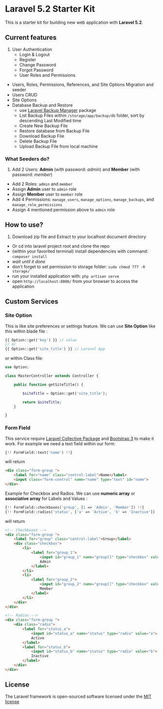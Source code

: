 # Laravel 5.2 Starter Kit

This is a starter kit for building new web application with **Laravel 5.2**.

## Current features
1. User Authentication
    - Login & Logout
    - Register
    - Change Password
    - Forgot Password
    - User Roles and Permissions
- Users, Roles, Permissions, References, and Site Options Migration and seeder
- Users CRUD
- Site Options
- Database Backup and Restore
    - use [Laravel Backup Manager](https://github.com/backup-manager/laravel) package
    - List Backup Files within `/storage/app/backup/db` folder, sort by descending Last Modified time
    - Create New Backup File
    - Restore database from Backup File
    - Download Backup File
    - Delete Backup File
    - Upload Backup File from local machine

### What Seeders do?
1. Add 2 Users: **Admin** (with password: *admin*) and **Member** (with password: *member*)
- Add 2 Roles: `admin` and `member`
- Assign **Admin** user to `admin` role
- Assign **Member** user to `member` role
- Add 4 Permissions: `manage_users`, `manage_options`, `manage_backups`, and `manage_role_permissions`
- Assign 4 mentioned permission above to `admin` role

## How to use?
1. Download zip file and Extract to your localhost document directory
- Or cd into laravel project root and clone the repo
- (within your favorited terminal) install dependencies with command: `composer install`
- *wait until it done*
- don't forget to set permission to storage folder: `sudo chmod 777 -R storage/`
- run your installed application with: `php artisan serve`
- open `http://localhost:8000/` from your browser to access the application

## Custom Services

### Site Option
This is like site preferences or settings feature.
We can use **Site Option** like this within blade file :
```php
{{ Option::get('key') }} // value
// or
{{ Option::get('site_title') }} // Laravel App
```
or within Class file:
```php
use Option;

class MasterController extends Controller {

    public function getSiteTitle() {

        $siteTitle = Option::get('site_title');

        return $siteTitle;
    }

}
```

### Form Field

This service require [Laravel Collective Package](https://laravelcollective.com/docs/5.2/html) and [Bootstrap 3](http://getbootstrap.com/) to make it work.
For example we need a text field within our form:

```php
{!! FormField::text('name') !!}
```
will return
```html
<div class="form-group ">
    <label for="name" class="control-label">Name</label>
    <input class="form-control" name="name" type="text" id="name">
</div>
```

Example for Checkbox and Radios.
We can use **numeric array** or **associative array** for Labels and Values :

```php
{!! FormField::checkboxes('group', [1 => 'Admin', 'Member']) !!}
{!! FormField::radios('status', ['a' => 'Active', 'b' => 'Inactive']) !!}
```
will return
```html
<!-- Checkboxes -->
<div class="form-group ">
    <label for="group" class="control-label">Group</label>
    <div class="checkbox">
        <li>
            <label for="group_1">
                <input id="group_1" name="group[]" type="checkbox" value="1">
                Admin
            </label>
        </li>
        <li>
            <label for="group_2">
                <input id="group_2" name="group[]" type="checkbox" value="2">
                Member
            </label>
        </li>
    </div>
</div>

<!-- Radios -->
<div class="form-group ">
    <div class="radio">
        <label for="status_a">
            <input id="status_a" name="status" type="radio" value="a">
            Active
        </label>
        <label for="status_b">
            <input id="status_b" name="status" type="radio" value="b">
            Inactive
        </label>
    </div>
</div>
```

## License

The Laravel framework is open-sourced software licensed under the [MIT license](http://opensource.org/licenses/MIT)
